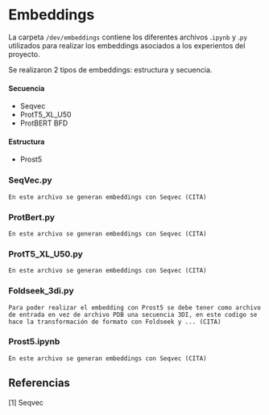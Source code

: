 # Embeddings
La carpeta `/dev/embeddings` contiene los diferentes archivos .`ipynb` y .`py` utilizados para realizar los embeddings asociados a los experientos del proyecto.

Se realizaron 2 tipos de embeddings: estructura y secuencia.

#### Secuencia
* Seqvec
* ProtT5_XL_U50
* ProtBERT BFD

#### Estructura
* Prost5

### SeqVec.py

    En este archivo se generan embeddings con Seqvec (CITA)
    
### ProtBert.py
    En este archivo se generan embeddings con Seqvec (CITA)
    
### ProtT5_XL_U50.py
    En este archivo se generan embeddings con Seqvec (CITA)
    
### Foldseek_3di.py
    Para poder realizar el embedding con Prost5 se debe tener como archivo de entrada en vez de archivo PDB una secuencia 3DI, en este codigo se hace la transformación de formato con Foldseek y ... (CITA)
    
### Prost5.ipynb
    En este archivo se generan embeddings con Seqvec (CITA)

## Referencias
[1] Seqvec

